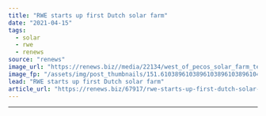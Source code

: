 ```yaml
---
title: "RWE starts up first Dutch solar farm"
date: "2021-04-15"
tags: 
  - solar
  - rwe
  - renews
source: "renews"
image_url: "https://renews.biz//media/22134/west_of_pecos_solar_farm_texas_credit_rwe.jpg?mode=crop&width=770&heightratio=0.6103896103896103896103896104&slimmage=true"
image_fp: "/assets/img/post_thumbnails/151.6103896103896103896103896104&slimmage=true"
lead: "RWE starts up first Dutch solar farm"
article_url: "https://renews.biz/67917/rwe-starts-up-first-dutch-solar-farm/"
---
```


---
